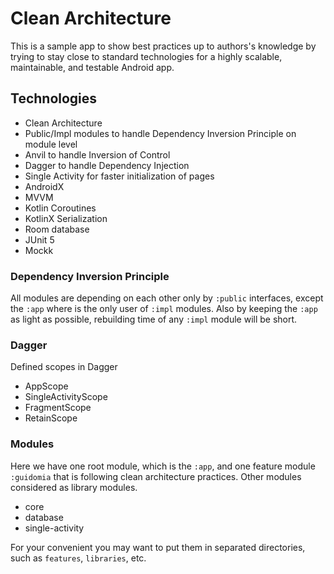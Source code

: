 # Clean Architecture

This is a sample app to show best practices up to authors's knowledge by trying to
stay close to standard technologies for a highly scalable, maintainable, and testable
Android app.

## Technologies

 - Clean Architecture
 - Public/Impl modules to handle Dependency Inversion Principle on module level
 - Anvil to handle Inversion of Control
 - Dagger to handle Dependency Injection
 - Single Activity for faster initialization of pages
 - AndroidX
 - MVVM
 - Kotlin Coroutines
 - KotlinX Serialization
 - Room database
 - JUnit 5
 - Mockk

### Dependency Inversion Principle

All modules are depending on each other only by `:public` interfaces, except the `:app`
where is the only user of `:impl` modules. Also by keeping the `:app` as light as possible,
rebuilding time of any `:impl` module will be short.

### Dagger

Defined scopes in Dagger
 - AppScope
 - SingleActivityScope
 - FragmentScope
 - RetainScope

### Modules
Here we have one root module, which is the `:app`, and one feature module `:guidomia` that
is following clean architecture practices.
Other modules considered as library modules.

 - core
 - database
 - single-activity

For your convenient you may want to put them in separated directories, such as `features`, `libraries`, etc.


